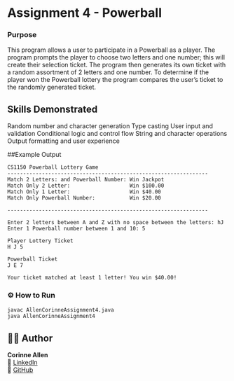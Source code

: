 # Assignment 4 - Powerball

### Purpose
This program allows a user to participate in a Powerball as a player. 
The program prompts the player to choose two letters and one number; this 
will create their selection ticket. The program then generates its own ticket 
with a random assortment of 2 letters and one number. To determine if the 
player won the Powerball lottery the program compares the user’s ticket to  
the randomly generated ticket.

## Skills Demonstrated
Random number and character generation
Type casting
User input and validation
Conditional logic and control flow
String and character operations
Output formatting and user experience

##Example Output
```
CS1150 Powerball Lottery Game
----------------------------------------------------------------
Match 2 Letters: and Powerball Number: Win Jackpot
Match Only 2 Letter:                   Win $100.00
Match Only 1 Letter:                   Win $40.00
Match Only Powerball Number:           Win $20.00

----------------------------------------------------------------

Enter 2 letters between A and Z with no space between the letters: hJ
Enter 1 Powerball number between 1 and 10: 5

Player Lottery Ticket
H J 5
 
Powerball Ticket
J E 7
 
Your ticket matched at least 1 letter! You win $40.00!
```

### ⚙️ How to Run
```bash
javac AllenCorinneAssignment4.java
java AllenCorinneAssignment4
```

## 🧑‍💻 Author
**Corinne Allen**  
💼 [LinkedIn](https://www.linkedin.com/in/ceallen/)  
🐙 [GitHub](https://github.com/RinAllen18)
